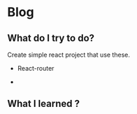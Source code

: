 # Blog

## What do I try to do?

Create simple react project that use these.

- React-router

- 



## What I learned ?

